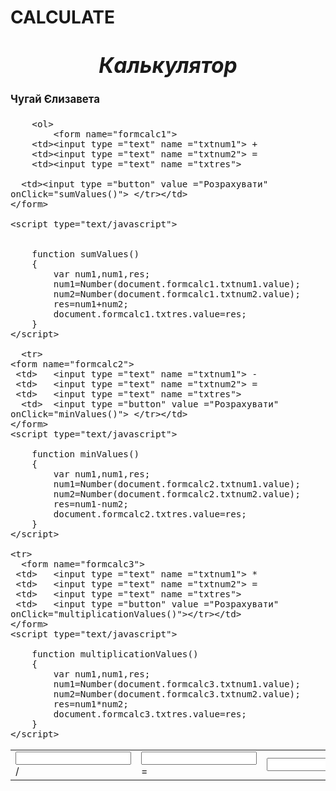 # CALCULATE<!DOCTYPE html>
<html>
<head>
	 <title>Калькулятор</title>
	 <style>
	 	.as{
 
 border-style: solid;
 border-color: black;
 border-width: 1px;

 }
</style>
</head>
<body>
	  <H1 ALIGN=CENTER><I><big>Калькулятор</H1></I>
	  <H4 ALIGN=LEFT>Чугай Єлизавета</H4>	
  <table class="as" >
    <div>
   <tr>
   
        <ol>
            <form name="formcalc1">
     	<td><input type ="text" name ="txtnum1"> +
     	<td><input type ="text" name ="txtnum2"> =
     	<td><input type ="text" name ="txtres"> 
   
      <td><input type ="button" value ="Розрахувати" onClick="sumValues()"> </tr></td>
	</form>

	<script type="text/javascript">


		function sumValues()
		{
			var num1,num1,res;
			num1=Number(document.formcalc1.txtnum1.value);
			num2=Number(document.formcalc1.txtnum2.value);
			res=num1+num2;
			document.formcalc1.txtres.value=res;
		}
	</script>

      <tr>
	<form name="formcalc2">
     <td>	<input type ="text" name ="txtnum1"> -
     <td>	<input type ="text" name ="txtnum2"> =
     <td>	<input type ="text" name ="txtres"> 
      <td>  <input type ="button" value ="Розрахувати" onClick="minValues()"> </tr></td>
	</form>
	<script type="text/javascript">

		function minValues()
		{
			var num1,num1,res;
			num1=Number(document.formcalc2.txtnum1.value);
			num2=Number(document.formcalc2.txtnum2.value);
			res=num1-num2;
			document.formcalc2.txtres.value=res;
		}
	</script>

    <tr>
      <form name="formcalc3">
     <td>	<input type ="text" name ="txtnum1"> *
     <td>	<input type ="text" name ="txtnum2"> =
     <td>	<input type ="text" name ="txtres"> 
     <td>   <input type ="button" value ="Розрахувати" onClick="multiplicationValues()"></tr></td> 
	</form>
	<script type="text/javascript">

		function multiplicationValues()
		{
			var num1,num1,res;
			num1=Number(document.formcalc3.txtnum1.value);
			num2=Number(document.formcalc3.txtnum2.value);
			res=num1*num2;
			document.formcalc3.txtres.value=res;
		}
	</script>

<tr>
	<form name="formcalc4">
     <td>	<input type ="text" name ="txtnum1"> /
     <td>	<input type ="text" name ="txtnum2"> =
     <td>	<input type ="text" name ="txtres"> 
     <td>   <input type ="button" value ="Розрахувати" onClick="divisionValues()"> </td></tr>
	</form>
	<script type="text/javascript">

		function divisionValues()
		{
			var num1,num1,res;
			num1=Number(document.formcalc4.txtnum1.value);
			num2=Number(document.formcalc4.txtnum2.value);
			res=num1/num2;
			document.formcalc4.txtres.value=res;
		}
	</script>

<tr>
	<form name="formcalc5">
     	<td><input type ="text" name ="txtnum1"> ^
     	<td><input type ="text" name ="txtnum2"> =
     	<td><input type ="text" name ="txtres"> 
        <td><input type ="button" value ="Розрахувати" onClick="degreeValues()"> </tr></td>
	</form>
	<script type="text/javascript">

		function degreeValues()
		{
			var num1,num1,res;
			num1=Number(document.formcalc5.txtnum1.value);
			num2=Number(document.formcalc5.txtnum2.value);
			res=Math.pow(num1,num2);
			document.formcalc5.txtres.value=res;
		}
	</script>
</ol>
    </td>
 

</body>
</html>	 

